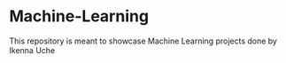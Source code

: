 # Machine-Learning
This repository is meant to showcase Machine Learning projects done by Ikenna Uche

